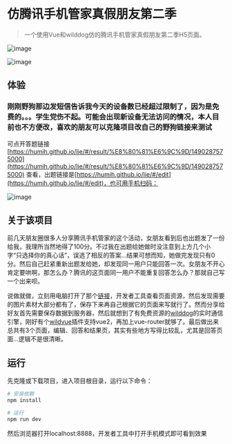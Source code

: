 # 仿腾讯手机管家真假朋友第二季

> 一个使用Vue和wilddog仿的腾讯手机管家真假朋友第二季H5页面。

![image](https://github.com/HumiH/lie/raw/master/src/assets/results/edit.gif)
 
 
![image](https://github.com/HumiH/lie/raw/master/src/assets/results/answer.gif)

## 体验

### 刚刚野狗那边发短信告诉我今天的设备数已经超过限制了，因为是免费的。。。学生党伤不起。可能会出现新设备无法访问的情况，本人目前也不方便改，喜欢的朋友可以克隆项目改自己的野狗链接来测试

可点开答题链接[https://humih.github.io/lie/#/result/%E8%80%81%E6%9C%9D/1490287575000](https://humih.github.io/lie/#/result/%E8%80%81%E6%9C%9D/1490287575000) 查看，出题链接是[https://humih.github.io/lie/#/edit](https://humih.github.io/lie/#/edit)，也可用手机扫码：

![image](https://github.com/HumiH/lie/raw/master/src/assets/results/qrcode.png)

## 关于该项目

前几天朋友圈很多人分享腾讯手机管家的这个活动，女朋友看到后也出题发了一份给我，我理所当然地得了100分。不过我在出题给她做时没注意到上方几个小字“只选择你的真心话”，误选了相反的答案...结果可想而知，她做完发现只有0分。然后自己赶紧重新出题发给她，却发现同一用户只能回答一次。女朋友不开心肯定要哄啊，那怎么办？腾讯的这页面同一用户不能重复回答怎么办？那就自己写一个出来呗。

说做就做，立刻用电脑打开了那个[链接](http://sdi.3g.qq.com/v/2017022316563001128?uid=oKowes5CNbfbeTZtMfenb6XC4q7g&sdi_sc=57&sdi_from=1&from=timeline&isappinstalled=0)，开发者工具查看页面资源，然后发现需要的图片素材大部分都有了，保存下来再自己根据它的页面来写就行了。然而分享给好友首先需要保存数据到服务器，然后就想到了有免费资源的[wilddog](https://www.wilddog.com)的实时通信引擎，刚好有个[wildvue](https://github.com/WildDogTeam/lib-js-wild-vue)插件支持vue2，再加上vue-router就够了。最后做出来总共有3个页面，编辑、回答和结果页，其实有些地方写得比较乱，尤其是回答页面...逻辑不是很清晰。

## 运行

先克隆或下载项目，进入项目根目录，运行以下命令：

``` bash
# 安装依赖
npm install

# 运行
npm run dev
```

然后浏览器打开localhost:8888，开发者工具中打开手机模式即可看到效果
